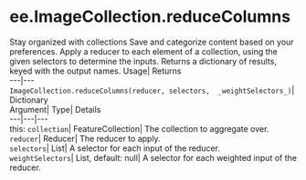  
#  ee.ImageCollection.reduceColumns
Stay organized with collections  Save and categorize content based on your preferences. 
Apply a reducer to each element of a collection, using the given selectors to determine the inputs. 
Returns a dictionary of results, keyed with the output names.
Usage| Returns  
---|---  
`ImageCollection.reduceColumns(reducer, selectors,  _weightSelectors_)`| Dictionary  
Argument| Type| Details  
---|---|---  
this: `collection`| FeatureCollection| The collection to aggregate over.  
`reducer`| Reducer| The reducer to apply.  
`selectors`| List| A selector for each input of the reducer.  
`weightSelectors`| List, default: null| A selector for each weighted input of the reducer.  
